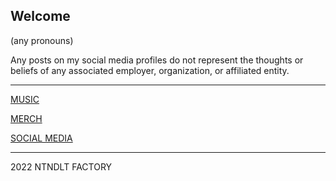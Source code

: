## Welcome

(any pronouns)

Any posts on my social media profiles do not represent the thoughts or beliefs of any associated employer, organization, or affiliated entity. 

----

[MUSIC](/music)

[MERCH](https://ntndlt-merch.creator-spring.com/)

[SOCIAL MEDIA](/social-media)

----

2022 NTNDLT FACTORY
